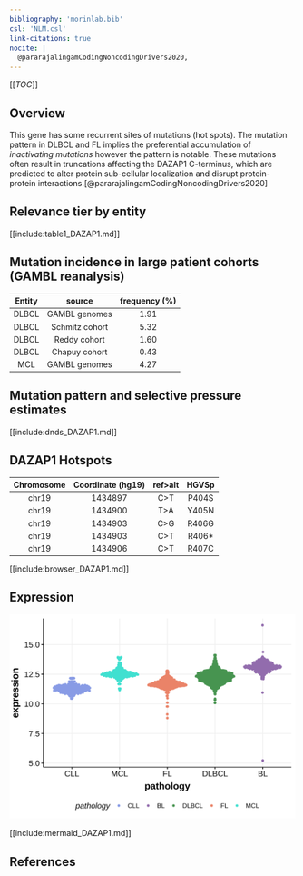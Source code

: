 ```yaml
---
bibliography: 'morinlab.bib'
csl: 'NLM.csl'
link-citations: true
nocite: |
  @pararajalingamCodingNoncodingDrivers2020, 
---
```

[[_TOC_]]

## Overview
This gene has some recurrent sites of mutations (hot spots). The mutation pattern in DLBCL and FL implies the preferential accumulation of *inactivating mutations* however the pattern is notable. These mutations often result in truncations affecting the DAZAP1 C-terminus, which are predicted to alter protein sub-cellular localization and disrupt protein-protein interactions.[@pararajalingamCodingNoncodingDrivers2020]


## Relevance tier by entity

[[include:table1_DAZAP1.md]]

## Mutation incidence in large patient cohorts (GAMBL reanalysis)

|Entity|source        |frequency (%)|
|:------:|:--------------:|:-------------:|
|DLBCL |GAMBL genomes |1.91         |
|DLBCL |Schmitz cohort|5.32         |
|DLBCL |Reddy cohort  |1.60         |
|DLBCL |Chapuy cohort |0.43         |
|MCL   |GAMBL genomes |4.27         |

## Mutation pattern and selective pressure estimates

[[include:dnds_DAZAP1.md]]


## DAZAP1 Hotspots

| Chromosome |Coordinate (hg19) | ref>alt | HGVSp | 
 | :---:| :---: | :--: | :---: |
| chr19 | 1434897 | C>T | P404S |
| chr19 | 1434900 | T>A | Y405N |
| chr19 | 1434903 | C>G | R406G |
| chr19 | 1434903 | C>T | R406* |
| chr19 | 1434906 | C>T | R407C |

[[include:browser_DAZAP1.md]]

## Expression
![](images/gene_expression/DAZAP1_by_pathology.svg)

[[include:mermaid_DAZAP1.md]]

## References

<!-- ORIGIN: pararajalingamCodingNoncodingDrivers2020 -->
<!-- DLBCL: pararajalingamCodingNoncodingDrivers2020 -->
<!-- MCL: pararajalingamCodingNoncodingDrivers2020 -->
